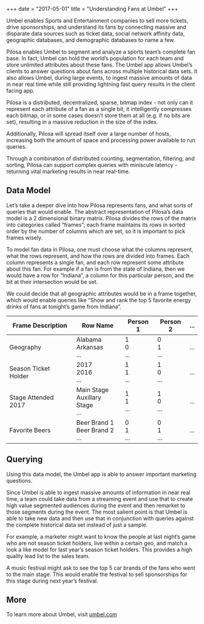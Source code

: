 +++
date = "2017-05-01"
title = "Understanding Fans at Umbel"
+++

Umbel enables Sports and Entertainment companies to sell more tickets, drive sponsorships, and understand its fans by connecting massive and disparate data sources such as ticket data, social network affinity data, geographic databases, and demographic databases to name a few. 

Pilosa enables Umbel to segment and analyze a sports team’s complete fan base.  In fact, Umbel can hold the world’s population for each team and store unlimited attributes about these fans. The Umbel app allows Umbel’s clients to answer questions about fans across multiple historical data sets. It also allows Umbel, during large events, to ingest massive amounts of data in near real time while still providing lightning fast query results in the client facing app. 
   
Pilosa is a distributed, decentralized, sparse, bitmap index - not only can it represent each attribute of a fan as a single bit, it intelligently compresses each bitmap, or in some cases doesn’t store them at all (e.g. if no bits are set), resulting in a massive reduction in the size of the index. 

Additionally, Pilosa will spread itself over a large number of hosts, increasing both the amount of space and processing power available to run queries.
  
Through a combination of distributed counting, segmentation, filtering, and sorting, Pilosa can support complex queries with miniscule latency - returning vital marketing results in near real-time.

## Data Model

Let’s take a deeper dive into how Pilosa represents fans, and what sorts of queries that would enable. The abstract representation of Pilosa’s data model is a 2 dimensional binary matrix. Pilosa divides the rows of the matrix into categories called “frames”; each frame maintains its rows in sorted order by the number of columns which are set, so it is important to pick frames wisely. 
   
To model fan data in Pilosa, one must choose what the columns represent, what the rows represent, and how the rows are divided into frames. Each column represents a single fan, and each row represent some attribute about this fan. For example if a fan is from the state of Indiana, then we would have a row for “Indiana”, a column for this particular person, and the bit at their intersection would be set.
   
We could decide that all geographic attributes would be in a frame together, which would enable queries like “Show and rank the top 5 favorite energy drinks of fans at tonight’s game from Indiana“. 

| Frame Description    | Row Name                             | Person 1      | Person 2      | ... |
|----------------------|--------------------------------------|---------------|---------------|-----|
| Geography            | Alabama<br>Arkansas<br>...           | 1<br>0<br>... | 0<br>1<br>... | ... |
| Season Ticket Holder | 2017<br>2016<br>...                  | 1<br>1<br>... | 1<br>0<br>... | ... |
| Stage Attended 2017  | Main Stage<br>Auxillary Stage<br>... | 1<br>1<br>... | 1<br>0<br>... | ... |
| Favorite Beers       | Beer Brand 1<br>Beer Brand 2<br>...  | 0<br>1<br>... | 0<br>1<br>... | ... |

## Querying

Using this data model, the Umbel app is able to answer important marketing questions.

Since Umbel is able to ingest massive amounts of information in near real time, a team could take data from a streaming event and use that to create high value segmented audiences during the event and then remarket to those segments during the event.  The most salient point is that Umbel is able to take new data and then use that in conjunction with queries against the complete historical data set instead of just a sample. 

For example, a marketer might want to know the people at last night’s game who are not season ticket holders, live within a certain geo, and match a look a like model for last year’s season ticket holders.  This provides a high quality lead list to the sales team.

A music festival might ask to see the top 5 car brands of the fans who went to the main stage.  This would enable the festival to sell sponsorships for this stage during next year’s festival.

## More

To learn more about Umbel, visit [umbel.com](https://www.umbel.com/)
